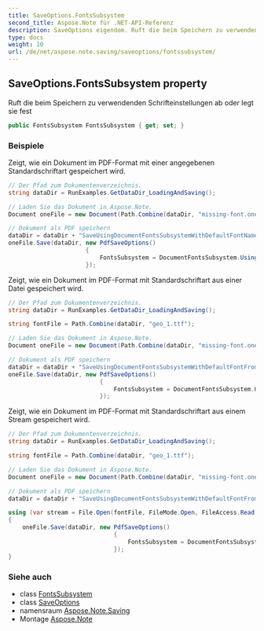 ```yaml
---
title: SaveOptions.FontsSubsystem
second_title: Aspose.Note für .NET-API-Referenz
description: SaveOptions eigendom. Ruft die beim Speichern zu verwendenden Schrifteinstellungen ab oder legt sie fest
type: docs
weight: 10
url: /de/net/aspose.note.saving/saveoptions/fontssubsystem/
---
```

## SaveOptions.FontsSubsystem property

Ruft die beim Speichern zu verwendenden Schrifteinstellungen ab oder legt sie fest

```csharp
public FontsSubsystem FontsSubsystem { get; set; }
```

### Beispiele

Zeigt, wie ein Dokument im PDF-Format mit einer angegebenen Standardschriftart gespeichert wird.

```csharp
// Der Pfad zum Dokumentenverzeichnis.
string dataDir = RunExamples.GetDataDir_LoadingAndSaving();

// Laden Sie das Dokument in Aspose.Note.
Document oneFile = new Document(Path.Combine(dataDir, "missing-font.one"));

// Dokument als PDF speichern
dataDir = dataDir + "SaveUsingDocumentFontsSubsystemWithDefaultFontName_out.pdf";
oneFile.Save(dataDir, new PdfSaveOptions() 
                      {
                          FontsSubsystem = DocumentFontsSubsystem.UsingDefaultFont("Times New Roman")
                      });
```

Zeigt, wie ein Dokument im PDF-Format mit Standardschriftart aus einer Datei gespeichert wird.

```csharp
// Der Pfad zum Dokumentenverzeichnis.
string dataDir = RunExamples.GetDataDir_LoadingAndSaving();

string fontFile = Path.Combine(dataDir, "geo_1.ttf");

// Laden Sie das Dokument in Aspose.Note.
Document oneFile = new Document(Path.Combine(dataDir, "missing-font.one"));

// Dokument als PDF speichern
dataDir = dataDir + "SaveUsingDocumentFontsSubsystemWithDefaultFontFromFile_out.pdf";
oneFile.Save(dataDir, new PdfSaveOptions()
                          {
                              FontsSubsystem = DocumentFontsSubsystem.UsingDefaultFontFromFile(fontFile)
                          });
```

Zeigt, wie ein Dokument im PDF-Format mit Standardschriftart aus einem Stream gespeichert wird.

```csharp
// Der Pfad zum Dokumentenverzeichnis.
string dataDir = RunExamples.GetDataDir_LoadingAndSaving();

string fontFile = Path.Combine(dataDir, "geo_1.ttf");

// Laden Sie das Dokument in Aspose.Note.
Document oneFile = new Document(Path.Combine(dataDir, "missing-font.one"));

// Dokument als PDF speichern
dataDir = dataDir + "SaveUsingDocumentFontsSubsystemWithDefaultFontFromStream_out.pdf";

using (var stream = File.Open(fontFile, FileMode.Open, FileAccess.Read, FileShare.Read))
{
    oneFile.Save(dataDir, new PdfSaveOptions()
                              {
                                  FontsSubsystem = DocumentFontsSubsystem.UsingDefaultFontFromStream(stream)
                              });
}
```

### Siehe auch

* class [FontsSubsystem](../../../aspose.note.fonts/fontssubsystem/)
* class [SaveOptions](../)
* namensraum [Aspose.Note.Saving](../../saveoptions/)
* Montage [Aspose.Note](../../../)


